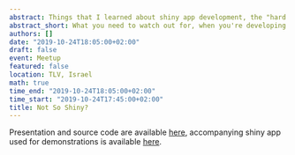 ```yaml
---
abstract: Things that I learned about shiny app development, the "hard way". Talk given at a meetup held at the Microsoft Reactor, TLV.
abstract_short: What you need to watch out for, when you're developing shiny apps.
authors: []
date: "2019-10-24T18:05:00+02:00"
draft: false
event: Meetup
featured: false
location: TLV, Israel
math: true
time_end: "2019-10-24T18:05:00+02:00"
time_start: "2019-10-24T17:45:00+02:00"
title: Not So Shiny?
---
```



Presentation and source code are available  [here](https://github.com/adisarid/meetup_not_so_shiny/), accompanying shiny app used for demonstrations is available [here](https://sarid.shinyapps.io/not_so_shiny).